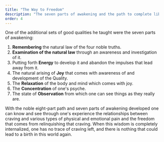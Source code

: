 ```yaml
---
title: "The Way to Freedom"
description: "The seven parts of awakening and the path to complete liberation from suffering"
order: 4
---
```


One of the additional sets of good qualities he taught were the seven parts of awakening:

1. **Remembering** the natural law of the four noble truths.  
2. **Examination of the natural law** through an awareness and investigation of it.  
3. Putting forth **Energy** to develop it and abandon the impulses that lead away from it.  
4. The natural arising of **Joy** that comes with awareness of and development of the Quality.   
5. The **Relaxation** of the body and mind which comes with joy.
6.  The **Concentration** of one's psyche.   
7. The state of **Observation** from which one can see things as they really are. 

With the noble eight-part path and seven parts of awakening developed one can know and see through one's experience the relationships between craving and various types of physical and emotional pain and the freedom that comes from relinquishing that craving. When this wisdom is completely internalized, one has no trace of craving left, and there is nothing that could lead to a birth in this world again.   
